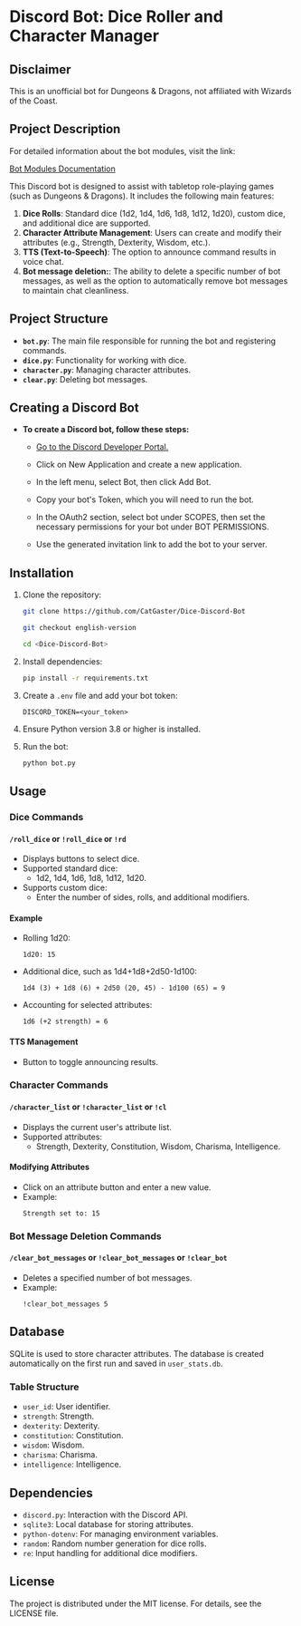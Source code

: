 # Discord Bot: Dice Roller and Character Manager

## Disclaimer

This is an unofficial bot for Dungeons & Dragons, not affiliated with Wizards of the Coast.

## Project Description <a name="project-description-en"></a>

For detailed information about the bot modules, visit the link:

[Bot Modules Documentation](bot_modules/README.md)

This Discord bot is designed to assist with tabletop role-playing games (such as Dungeons & Dragons). It includes the following main features:

1. **Dice Rolls**: Standard dice (1d2, 1d4, 1d6, 1d8, 1d12, 1d20), custom dice, and additional dice are supported.
2. **Character Attribute Management**: Users can create and modify their attributes (e.g., Strength, Dexterity, Wisdom, etc.).
3. **TTS (Text-to-Speech)**: The option to announce command results in voice chat.
4. **Bot message deletion:**: The ability to delete a specific number of bot messages, as well as the option to automatically remove bot messages to maintain chat cleanliness.

## Project Structure

- **`bot.py`**: The main file responsible for running the bot and registering commands.
- **`dice.py`**: Functionality for working with dice.
- **`character.py`**: Managing character attributes.
- **`clear.py`**: Deleting bot messages.

## Creating a Discord Bot
- **To create a Discord bot, follow these steps:**

    - [Go to the Discord Developer Portal.](https://discord.com/developers/docs/intro)
    
    - Click on New Application and create a new application.
    - In the left menu, select Bot, then click Add Bot.
    - Copy your bot's Token, which you will need to run the bot.
    - In the OAuth2 section, select bot under SCOPES, then set the necessary permissions for your bot under BOT PERMISSIONS.
    - Use the generated invitation link to add the bot to your server.

## Installation

1. Clone the repository:

   ```bash
   git clone https://github.com/CatGaster/Dice-Discord-Bot

   git checkout english-version

   cd <Dice-Discord-Bot>
   ```

2. Install dependencies:

   ```bash
   pip install -r requirements.txt
   ```

3. Create a `.env` file and add your bot token:

   ```env
   DISCORD_TOKEN=<your_token>
   ```

4. Ensure Python version 3.8 or higher is installed.

5. Run the bot:

   ```bash
   python bot.py
   ```

## Usage

### Dice Commands

#### `/roll_dice` or `!roll_dice` or `!rd`
- Displays buttons to select dice.
- Supported standard dice:
  - 1d2, 1d4, 1d6, 1d8, 1d12, 1d20.
- Supports custom dice:
  - Enter the number of sides, rolls, and additional modifiers.

#### Example
- Rolling 1d20:
  ```
  1d20: 15
  ```
- Additional dice, such as 1d4+1d8+2d50-1d100:
  ```
  1d4 (3) + 1d8 (6) + 2d50 (20, 45) - 1d100 (65) = 9
  ```
- Accounting for selected attributes:
  ```
  1d6 (+2 strength) = 6
  ```

#### TTS Management
- Button to toggle announcing results.




### Character Commands

#### `/character_list` or `!character_list` or `!cl`
- Displays the current user's attribute list.
- Supported attributes:
  - Strength, Dexterity, Constitution, Wisdom, Charisma, Intelligence.

#### Modifying Attributes
- Click on an attribute button and enter a new value.
- Example:
  ```
  Strength set to: 15
  ```

### Bot Message Deletion Commands

#### `/clear_bot_messages` or `!clear_bot_messages` or `!clear_bot`
- Deletes a specified number of bot messages.
- Example:
  ```
  !clear_bot_messages 5
  ```

## Database

SQLite is used to store character attributes. The database is created automatically on the first run and saved in `user_stats.db`.

### Table Structure
- `user_id`: User identifier.
- `strength`: Strength.
- `dexterity`: Dexterity.
- `constitution`: Constitution.
- `wisdom`: Wisdom.
- `charisma`: Charisma.
- `intelligence`: Intelligence.

## Dependencies

- `discord.py`: Interaction with the Discord API.
- `sqlite3`: Local database for storing attributes.
- `python-dotenv`: For managing environment variables.
- `random`: Random number generation for dice rolls.
- `re`: Input handling for additional dice modifiers.


## License

The project is distributed under the MIT license. For details, see the LICENSE file.



